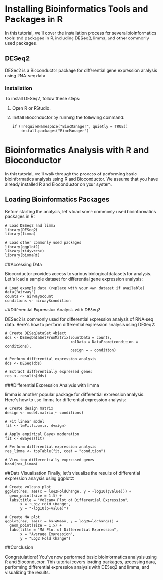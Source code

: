 # Installing Bioinformatics Tools and Packages in R

In this tutorial, we'll cover the installation process for several bioinformatics tools and packages in R, including DESeq2, limma, and other commonly used packages.

## DESeq2

DESeq2 is a Bioconductor package for differential gene expression analysis using RNA-seq data.

### Installation

To install DESeq2, follow these steps:

1. Open R or RStudio.
2. Install Bioconductor by running the following command:

   ```
   if (!requireNamespace("BiocManager", quietly = TRUE))
       install.packages("BiocManager")

# Bioinformatics Analysis with R and Bioconductor

In this tutorial, we'll walk through the process of performing basic bioinformatics analysis using R and Bioconductor. We assume that you have already installed R and Bioconductor on your system.

## Loading Bioinformatics Packages

Before starting the analysis, let's load some commonly used bioinformatics packages in R:

```
# Load DESeq2 and limma
library(DESeq2)
library(limma)

# Load other commonly used packages
library(ggplot2)
library(tidyverse)
library(biomaRt)
```
##Accessing Data

Bioconductor provides access to various biological datasets for analysis. Let's load a sample dataset for differential gene expression analysis:
```
# Load example data (replace with your own dataset if available)
data("airway")
counts <- airway$count
conditions <- airway$condition
```
##Differential Expression Analysis with DESeq2

DESeq2 is commonly used for differential expression analysis of RNA-seq data. Here's how to perform differential expression analysis using DESeq2:

```
# Create DESeqDataSet object
dds <- DESeqDataSetFromMatrix(countData = counts,
                              colData = DataFrame(condition = conditions),
                              design = ~ condition)

# Perform differential expression analysis
dds <- DESeq(dds)

# Extract differentially expressed genes
res <- results(dds)
```
###Differential Expression Analysis with limma

limma is another popular package for differential expression analysis. Here's how to use limma for differential expression analysis:

```
# Create design matrix
design <- model.matrix(~ conditions)

# Fit linear model
fit <- lmFit(counts, design)

# Apply empirical Bayes moderation
fit <- eBayes(fit)

# Perform differential expression analysis
res_limma <- topTable(fit, coef = "condition")

# View top differentially expressed genes
head(res_limma)
```
##Data Visualization
Finally, let's visualize the results of differential expression analysis using ggplot2:
```
# Create volcano plot
ggplot(res, aes(x = log2FoldChange, y = -log10(pvalue))) +
  geom_point(size = 1.5) +
  labs(title = "Volcano Plot of Differential Expression",
       x = "Log2 Fold Change",
       y = "-log10(p-value)")

# Create MA plot
ggplot(res, aes(x = baseMean, y = log2FoldChange)) +
  geom_point(size = 1.5) +
  labs(title = "MA Plot of Differential Expression",
       x = "Average Expression",
       y = "Log2 Fold Change")
```
##Conclusion

Congratulations! You've now performed basic bioinformatics analysis using R and Bioconductor. This tutorial covers loading packages, accessing data, performing differential expression analysis with DESeq2 and limma, and visualizing the results.
